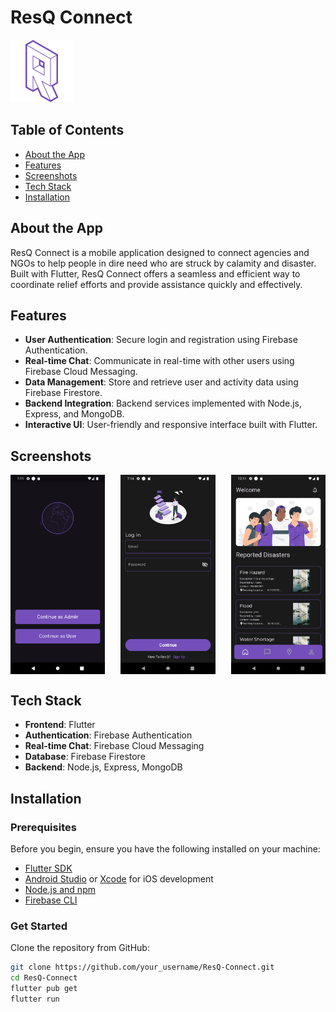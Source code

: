 # ResQ Connect

![ResQ Connect Logo](https://github.com/Prabhdeep52/ResQ-Connect/blob/main/assets/images/resq_icon.png) <!-- Replace with the actual path to your app icon --> 

## Table of Contents
- [About the App](#about-the-app)
- [Features](#features)
- [Screenshots](#screenshots)
- [Tech Stack](#tech-stack)
- [Installation](#installation)



## About the App

ResQ Connect is a mobile application designed to connect agencies and NGOs to help people in dire need who are struck by calamity and disaster. Built with Flutter, ResQ Connect offers a seamless and efficient way to coordinate relief efforts and provide assistance quickly and effectively.

## Features

- **User Authentication**: Secure login and registration using Firebase Authentication.
- **Real-time Chat**: Communicate in real-time with other users using Firebase Cloud Messaging.
- **Data Management**: Store and retrieve user and activity data using Firebase Firestore.
- **Backend Integration**: Backend services implemented with Node.js, Express, and MongoDB.
- **Interactive UI**: User-friendly and responsive interface built with Flutter.

## Screenshots

<div style="display: flex; justify-content: space-between; flex-wrap: wrap;">
  <img src="https://github.com/Prabhdeep52/ResQ-Connect/blob/main/assets/images/1.png" alt="Screenshot 1" width="30%"/>
  <img src="https://github.com/Prabhdeep52/ResQ-Connect/blob/main/assets/images/2.png" alt="Screenshot 2" width="30%"/>
  <img src="https://github.com/Prabhdeep52/ResQ-Connect/blob/main/assets/images/3.png" alt="Screenshot 3" width="30%"/>
</div>


## Tech Stack

- **Frontend**: Flutter
- **Authentication**: Firebase Authentication
- **Real-time Chat**: Firebase Cloud Messaging
- **Database**: Firebase Firestore
- **Backend**: Node.js, Express, MongoDB

## Installation

### Prerequisites

Before you begin, ensure you have the following installed on your machine:

- [Flutter SDK](https://flutter.dev/docs/get-started/install)
- [Android Studio](https://developer.android.com/studio) or [Xcode](https://developer.apple.com/xcode/) for iOS development
- [Node.js and npm](https://nodejs.org/)
- [Firebase CLI](https://firebase.google.com/docs/cli#setup)

### Get Started

 Clone the repository from GitHub:
   ```bash
   git clone https://github.com/your_username/ResQ-Connect.git
   cd ResQ-Connect
   flutter pub get
   flutter run
   ```

